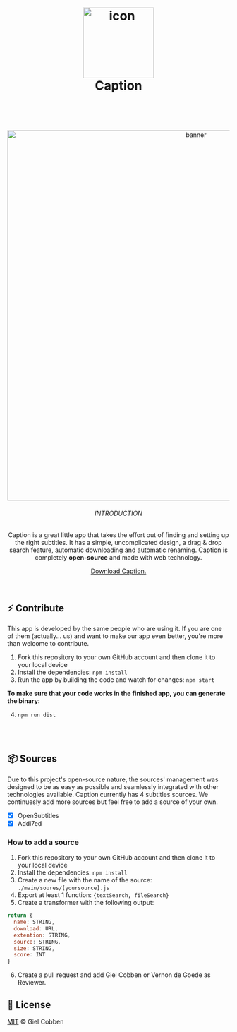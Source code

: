 <h1 align="center">
  <img src="https://getcaption.co/CaptionIcon.png" width="160" alt="icon"><br>
  Caption
  <br>
  <br>
</h1>
<br>
<p align="center">  
  <img src="https://getcaption.co/CaptionCover.png" width="840" alt="banner">
  <br>
  <h6 align="center">INTRODUCTION</h6>
  <p align="center">Caption is a great little app that takes the effort out of finding and setting up the right subtitles. It has a simple, uncomplicated design, a drag &amp; drop search feature, automatic downloading and automatic renaming. Caption is completely <strong>open-source</strong> and made with web technology.</p>
 <p align="center"><a href="https://getcaption.co">Download Caption.</a></p>
</p>
<br>

## ⚡️ Contribute
This app is developed by the same people who are using it. If you are one of them (actually... us) and want to make our app even better, you're more than welcome to contribute.

1. Fork this repository to your own GitHub account and then clone it to your local device
2. Install the dependencies: `npm install`
3. Run the app by building the code and watch for changes: `npm start`

<strong>To make sure that your code works in the finished app, you can generate the binary:</strong>

4. `npm run dist`

<br>
<br>

## 📦 Sources
Due to this project's open-source nature, the sources' management was designed to be as easy as possible and seamlessly integrated with other technologies available. Caption currently has 4 subtitles sources. We continuesly add more sources but feel free to add a source of your own.

- [x] OpenSubtitles
- [x] Addi7ed

### How to add a source
1. Fork this repository to your own GitHub account and then clone it to your local device
2. Install the dependencies: `npm install`
3. Create a new file with the name of the source: `./main/soures/[yoursource].js`
4. Export at least 1 function: `{textSearch, fileSearch}`
5. Create a transformer with the following output:
```js
return {
  name: STRING,
  download: URL,
  extention: STRING,
  source: STRING,
  size: STRING,
  score: INT
}
```
6. Create a pull request and add Giel Cobben or Vernon de Goede as Reviewer.



## 🔑 License

[MIT](https://github.com/gielcobben/Caption/blob/master/LICENSE) © Giel Cobben
